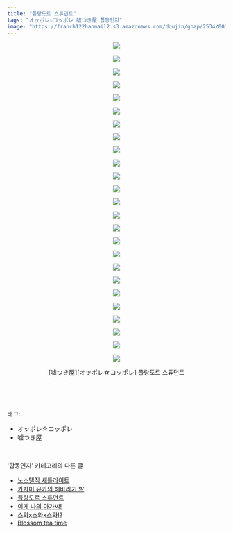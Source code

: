 ```yaml
---
title: "플랑도르 스튜던트"
tags: "オッポレ☆コッポレ 嘘つき屋 합동인지"
image: "https://franch122hanmail2.s3.amazonaws.com/doujin/ghap/2534/001.jpg"
---
```

<div class="article">
<p style="text-align: center; clear: none; float: none;"><img src="{{ site.imgserver6 }}/ghap/2534/001.jpg"/></p>
<p style="text-align: center; clear: none; float: none;"><img src="{{ site.imgserver6 }}/ghap/2534/002.jpg"/></p>
<p style="text-align: center; clear: none; float: none;"><img src="{{ site.imgserver6 }}/ghap/2534/003.jpg"/></p>
<p style="text-align: center; clear: none; float: none;"><img src="{{ site.imgserver6 }}/ghap/2534/004.jpg"/></p>
<p style="text-align: center; clear: none; float: none;"><img src="{{ site.imgserver6 }}/ghap/2534/005.jpg"/></p>
<p style="text-align: center; clear: none; float: none;"><img src="{{ site.imgserver6 }}/ghap/2534/006.jpg"/></p>
<p style="text-align: center; clear: none; float: none;"><img src="{{ site.imgserver6 }}/ghap/2534/007.jpg"/></p>
<p style="text-align: center; clear: none; float: none;"><img src="{{ site.imgserver6 }}/ghap/2534/008.jpg"/></p>
<p style="text-align: center; clear: none; float: none;"><img src="{{ site.imgserver6 }}/ghap/2534/009.jpg"/></p>
<p style="text-align: center; clear: none; float: none;"><img src="{{ site.imgserver6 }}/ghap/2534/010.jpg"/></p>
<p style="text-align: center; clear: none; float: none;"><img src="{{ site.imgserver6 }}/ghap/2534/011.jpg"/></p>
<p style="text-align: center; clear: none; float: none;"><img src="{{ site.imgserver6 }}/ghap/2534/012.jpg"/></p>
<p style="text-align: center; clear: none; float: none;"><img src="{{ site.imgserver6 }}/ghap/2534/013.jpg"/></p>
<p style="text-align: center; clear: none; float: none;"><img src="{{ site.imgserver6 }}/ghap/2534/014.jpg"/></p>
<p style="text-align: center; clear: none; float: none;"><img src="{{ site.imgserver6 }}/ghap/2534/015.jpg"/></p>
<p style="text-align: center; clear: none; float: none;"><img src="{{ site.imgserver6 }}/ghap/2534/016.jpg"/></p>
<p style="text-align: center; clear: none; float: none;"><img src="{{ site.imgserver6 }}/ghap/2534/017.jpg"/></p>
<p style="text-align: center; clear: none; float: none;"><img src="{{ site.imgserver6 }}/ghap/2534/018.jpg"/></p>
<p style="text-align: center; clear: none; float: none;"><img src="{{ site.imgserver6 }}/ghap/2534/019.jpg"/></p>
<p style="text-align: center; clear: none; float: none;"><img src="{{ site.imgserver6 }}/ghap/2534/020.jpg"/></p>
<p style="text-align: center; clear: none; float: none;"><img src="{{ site.imgserver6 }}/ghap/2534/021.jpg"/></p>
<p style="text-align: center; clear: none; float: none;"><img src="{{ site.imgserver6 }}/ghap/2534/022.jpg"/></p>
<p style="text-align: center; clear: none; float: none;"><img src="{{ site.imgserver6 }}/ghap/2534/023.jpg"/></p>
<p style="text-align: center; clear: none; float: none;"><img src="{{ site.imgserver6 }}/ghap/2534/024.jpg"/></p>
<p style="text-align: center; clear: none; float: none;"><img src="{{ site.imgserver6 }}/ghap/2534/025.jpg"/></p>
<p style="text-align: center; clear: none; float: none;">[嘘つき屋][オッポレ☆コッポレ] 플랑도르 스튜던트</p>
<p><br/></p>
</div><br/>
<div class="tagTrail">
<p>태그: </p>
<ul>
<li>オッポレ☆コッポレ</li>
<li>嘘つき屋</li>
</ul>
</div><br/>
<div class="another">
<p>'합동인지' 카테고리의 다른 글</p>
<ul>
<li><a href="/ghap_2542">노스탤직 새틀라이트</a></li>
<li><a href="/ghap_2537">카자미 유카의 해바라기 밭</a></li>
<li><a href="/ghap_2534">플랑도르 스튜던트</a></li>
<li><a href="/ghap_2528">이게 나의 아가씨!</a></li>
<li><a href="/ghap_2522">스와x스와x스와!?</a></li>
<li><a href="/ghap_2521">Blossom tea time</a></li>
</ul>
</div><br/>
<div class="cb_module cb_fluid">
<div class="cb_wrt cb_profile">
</div><!-- commentList close -->
</div><br/>
